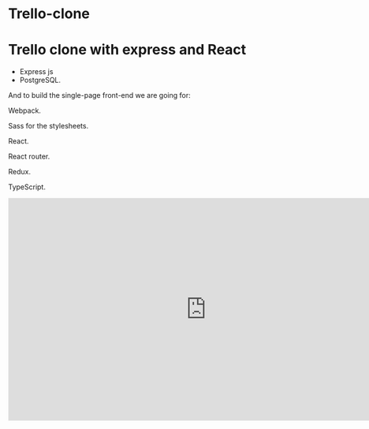 # Trello-clone


<h1>Trello clone with express and React </h2>

<ul><li>Express js</li><li>PostgreSQL.</li></ul>

And to build the single-page front-end we are going for:

<p>Webpack.</p>
<p>Sass for the stylesheets.</p>
<p>React.</p>
<p>React router.</p>
<p>Redux.</p>
<p>TypeScript.</p>

<iframe style="border: 1px solid rgba(0, 0, 0, 0.1);" width="800" height="450" src="https://www.figma.com/embed?embed_host=share&url=https%3A%2F%2Fwww.figma.com%2Ffile%2FUOqXCGxVb1fjY7pWUzvI8K%2FThullo---Trello-Clone%3Ftype%3Ddesign%26t%3DQdhjoUQpBaV2tKem-1" allowfullscreen></iframe>






